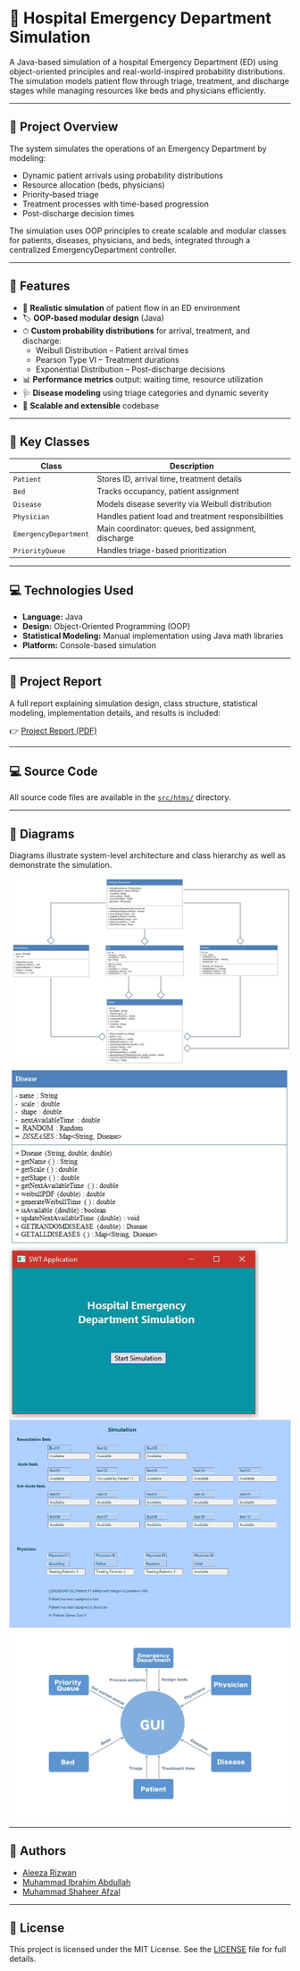 # 🏥 Hospital Emergency Department Simulation

A Java-based simulation of a hospital Emergency Department (ED) using object-oriented principles and real-world-inspired probability distributions. The simulation models patient flow through triage, treatment, and discharge stages while managing resources like beds and physicians efficiently.

---

## 📖 Project Overview

The system simulates the operations of an Emergency Department by modeling:

- Dynamic patient arrivals using probability distributions
- Resource allocation (beds, physicians)
- Priority-based triage
- Treatment processes with time-based progression
- Post-discharge decision times

The simulation uses OOP principles to create scalable and modular classes for patients, diseases, physicians, and beds, integrated through a centralized EmergencyDepartment controller.

---

## 🚀 Features

- 🎯 **Realistic simulation** of patient flow in an ED environment
- 🏷 **OOP-based modular design** (Java)
- ⏱ **Custom probability distributions** for arrival, treatment, and discharge:
  - Weibull Distribution – Patient arrival times
  - Pearson Type VI – Treatment durations
  - Exponential Distribution – Post-discharge decisions
- 📊 **Performance metrics** output: waiting time, resource utilization
- 🩺 **Disease modeling** using triage categories and dynamic severity
- 🔁 **Scalable and extensible** codebase

---

## 🧠 Key Classes

| Class               | Description                                           |
|--------------------|-------------------------------------------------------|
| `Patient`          | Stores ID, arrival time, treatment details            |
| `Bed`              | Tracks occupancy, patient assignment                  |
| `Disease`          | Models disease severity via Weibull distribution      |
| `Physician`        | Handles patient load and treatment responsibilities   |
| `EmergencyDepartment` | Main coordinator: queues, bed assignment, discharge |
| `PriorityQueue`    | Handles triage-based prioritization                   |

---

## 💻 Technologies Used

- **Language:** Java
- **Design:** Object-Oriented Programming (OOP)
- **Statistical Modeling:** Manual implementation using Java math libraries
- **Platform:** Console-based simulation

---

## 📄 Project Report

A full report explaining simulation design, class structure, statistical modeling, implementation details, and results is included:

👉 [Project Report (PDF)](report/project_report.pdf)

---

## 💻 Source Code

All source code files are available in the [`src/htms/`](src/htms/) directory.

---

## 📸 Diagrams

Diagrams illustrate system-level architecture and class hierarchy as well as demonstrate the simulation.

![Class Diagram](images/class-diagram/class-diagram-01.jpg) 
![Class Diagram](images/class-diagram/class-diagram-02.jpg)
![Simulation Demo](images/simulation-demo/simulation-demo-01.jpg) 
![Simulation Demo](images/simulation-demo/simulation-demo-02.jpg)
![System Diagram](images/system-level-diagram.jpg)

---

## 👤 Authors
- [Aleeza Rizwan](https://github.com/its-aleezA)
- [Muhammad Ibrahim Abdullah](https://github.com/Ibrahim5570)
- [Muhammad Shaheer Afzal](https://github.com/ShaheerAfzal)

---

## 🔖 License

This project is licensed under the MIT License.
See the [LICENSE](LICENSE) file for full details.
